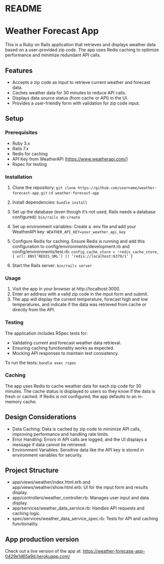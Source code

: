 # README

# Weather Forecast App

This is a Ruby on Rails application that retrieves and displays weather data based on a user-provided zip code. The app uses Redis caching to optimize performance and minimize redundant API calls.

## Features

- Accepts a zip code as input to retrieve current weather and forecast data.
- Caches weather data for 30 minutes to reduce API calls.
- Displays data source status (from cache or API) in the UI.
- Provides a user-friendly form with validation for zip code input.

## Setup

### Prerequisites

- Ruby 3.x
- Rails 7.x
- Redis for caching
- API Key from WeatherAPI (https://www.weatherapi.com/)
- Rspec for testing

### Installation

1. Clone the repository:
`git clone https://github.com/username/weather-forecast-app.git`
`cd weather-forecast-app`

2. Install dependencies:
`bundle install`

3. Set up the database (even though it’s not used, Rails needs a database configured):
`bin/rails db:create`
	
4. Set up environment variables:
Create a .env file and add your WeatherAPI key:
`WEATHER_API_KEY=your_weather_api_key`

5. Configure Redis for caching. Ensure Redis is running and add this configuration to config/environments/development.rb and config/environments/test.rb:
`config.cache_store = :redis_cache_store, { url: ENV[‘REDIS_URL’] || ‘redis://localhost:6379/1’ }`

6. Start the Rails server:
`bin/rails server`

### Usage 

1. Visit the app in your browser at http://localhost:3000.
2. Enter an address with a valid zip code in the input form and submit.
3. The app will display the current temperature, forecast high and low temperatures, and indicate if the data was retrieved from cache or directly from the API.

### Testing

The application includes RSpec tests for:

- Validating current and forecast weather data retrieval.
- Ensuring caching functionality works as expected.
- Mocking API responses to maintain test consistency.

To run the tests:
`bundle exec rspec`

### Caching

The app uses Redis to cache weather data for each zip code for 30 minutes. The cache status is displayed to users so they know if the data is fresh or cached. If Redis is not configured, the app defaults to an in-memory cache.

## Design Considerations

- Data Caching: Data is cached by zip code to minimize API calls, improving performance and handling rate limits.
- Error Handling: Errors in API calls are logged, and the UI displays a message if data cannot be retrieved.
- Environment Variables: Sensitive data like the API key is stored in environment variables for security.

## Project Structure

- app/views/weather/index.html.erb and app/views/weather/show.html.erb: UI for the input form and results display.
- app/controllers/weather_controller.rb: Manages user input and data display.
- app/services/weather_data_service.rb: Handles API requests and caching logic.
- spec/services/weather_data_service_spec.rb: Tests for API and caching functionality.

## App production version

Check out a live version of the app at: https://weather-forecase-app-0429e1d65a9d.herokuapp.com/
